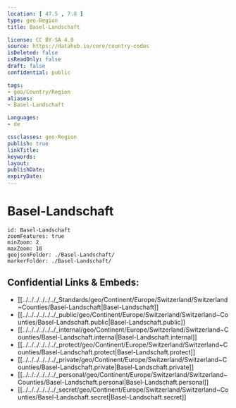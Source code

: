 ```yaml
---
location: [ 47.5 , 7.8 ] 
type: geo-Region
title: Basel-Landschaft

license: CC BY-SA 4.0
source: https://datahub.io/core/country-codes
isDeleted: false
isReadOnly: false
draft: false
confidential: public

tags:
- geo/Country/Region
aliases:
- Basel-Landschaft

Languages:
- de

cssclasses: geo-Region
publish: true
linkTitle: 
keywords: 
layout: 
publishDate: 
expiryDate: 
---
```


# Basel-Landschaft

```leaflet
id: Basel-Landschaft
zoomFeatures: true 
minZoom: 2 
maxZoom: 18
geojsonFolder: ./Basel-Landschaft/
markerFolder: ./Basel-Landschaft/
```


## Confidential Links & Embeds: 
- [[../../../../../../_Standards/geo/Continent/Europe/Switzerland/Switzerland~Counties/Basel-Landschaft|Basel-Landschaft]] 
- [[../../../../../../_public/geo/Continent/Europe/Switzerland/Switzerland~Counties/Basel-Landschaft.public|Basel-Landschaft.public]] 
- [[../../../../../../_internal/geo/Continent/Europe/Switzerland/Switzerland~Counties/Basel-Landschaft.internal|Basel-Landschaft.internal]] 
- [[../../../../../../_protect/geo/Continent/Europe/Switzerland/Switzerland~Counties/Basel-Landschaft.protect|Basel-Landschaft.protect]] 
- [[../../../../../../_private/geo/Continent/Europe/Switzerland/Switzerland~Counties/Basel-Landschaft.private|Basel-Landschaft.private]] 
- [[../../../../../../_personal/geo/Continent/Europe/Switzerland/Switzerland~Counties/Basel-Landschaft.personal|Basel-Landschaft.personal]] 
- [[../../../../../../_secret/geo/Continent/Europe/Switzerland/Switzerland~Counties/Basel-Landschaft.secret|Basel-Landschaft.secret]] 

